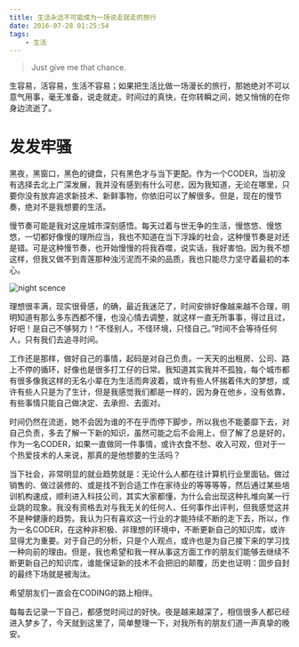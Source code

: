 ```yaml
---
title: 生活永远不可能成为一场说走就走的旅行
date: 2016-07-28 01:25:54
tags:
    - 生活
---
```


> Just give me that chance.

生容易，活容易，生活不容易；如果把生活比做一场漫长的旅行，那她绝对不可以意气用事，毫无准备，说走就走。时间过的真快，在你转瞬之间，她又悄悄的在你身边流逝了。

# 发发牢骚

黑夜，黑窗口，黑色的键盘，只有黑色才与当下更配。作为一个CODER，当初没有选择去北上广深发展，我并没有感到有什么可悲，因为我知道，无论在哪里，只要你没有放弃追求新技术、新鲜事物，你依旧可以了解很多。但是，现在的慢节奏，绝对不是我想要的生活。

慢节奏可能是我对这座城市深刻感悟。每天过着与世无争的生活，慢悠悠、慢悠悠，一切都好像慢的理所应当，我也不知道在当下浮躁的社会，这种慢节奏是对还是错。可是这种慢节奏，也开始慢慢的将我吞噬，说实话，我好害怕。因为我不想这样，但我又做不到青莲那种浊污泥而不染的品质，我也只能尽力坚守着最初的本心。

![night scence](/img/201607/mylive/night.png)

理想很丰满，现实很骨感，的确，最近我迷茫了，时间安排好像越来越不合理，明明知道有那么多东西都不懂，也没心情去调整，就这样一直无所事事，得过且过，好吧！是自己不够努力！“不怪别人，不怪环境，只怪自己。”时间不会等待任何人，只有我们去追寻时间。

工作还是那样，做好自己的事情，起码是对自己负责。一天天的出租房、公司、路上不停的循环，好像也是很多打工仔的日常。我知道其实我并不孤独，每个城市都有很多像我这样的无名小辈在为生活而奔波着，或许有些人怀揣着伟大的梦想，或许有些人只是为了生计，但是我感觉我们都是一样的，因为身在他乡，没有依靠，有些事情只能自己做决定、去承担、去面对。

时间仍然在流逝，她不会因为谁的不在乎而停下脚步，所以我也不能萎靡下去，对自己负责，多去了解一下新的知识，虽然可能之后不会用上，但了解了总是好的，作为一名CODER，如果一直做同一件事情，或许衣食不愁、收入可观，但对于一个热爱技术的人来说，那真的是他想要的生活吗？

当下社会，非常明显的就业趋势就是：无论什么人都在往计算机行业里面钻。做过销售的、做过装修的、或是找不到合适工作在家待业的等等等等，然后通过某些培训机构速成，顺利进入科技公司，其实大家都懂，为什么会出现这种扎堆向某一行业跳的现象。我没有资格去对与我无关的任何人、任何事作出评判，但我感觉这并不是种健康的趋势。我认为只有喜欢这一行业的才能持续不断的走下去，所以，作为一名CODER，在这种非积极、非理想的环境中，不断更新自己的知识库，或许显得尤为重要。对于自己的分析，只是个人观点，或许也是为自己接下来的学习找一种向前的理由。但是，我也希望和我一样从事这方面工作的朋友们能够去继续不断更新自己的知识库，谁能保证新的技术不会把旧的颠覆，历史也证明：固步自封的最终下场就是被淘汰。

希望朋友们一直会在CODING的路上相伴。

每每去记录一下自己，都感觉时间过的好快。夜是越来越深了，相信很多人都已经进入梦乡了，今天就到这里了，简单整理一下，对我所有的朋友们道一声真挚的晚安。